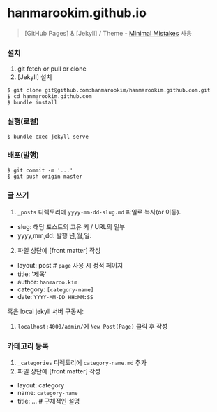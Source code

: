 hanmarookim.github.io
==============

> [GitHub Pages] & [Jekyll] / Theme - [Minimal Mistakes](https://github.com/mmistakes/minimal-mistakes) 사용

### 설치

1. git fetch or pull or clone
2. [Jekyll] 설치

```console
$ git clone git@github.com:hanmarookim/hanmarookim.github.com.git
$ cd hanmarookim.github.com
$ bundle install
```

### 실행(로컬)

```
$ bundle exec jekyll serve
```

### 배포(발행)

```
$ git commit -m '...'
$ git push origin master
````

### 글 쓰기

1. `_posts` 디렉토리에 `yyyy-mm-dd-slug.md` 파일로 복사(or 이동).
 - slug: 해당 포스트의 고유 키 / URL의 일부
 - yyyy,mm,dd: 발행 년,월,일.
2. 파일 상단에 [front matter] 작성
 - layout: post # `page` 사용 시 정적 페이지
 - title: '제목' 
 - author: `hanmaroo.kim` 
 - category: `[category-name]` 
 - date: `YYYY-MM-DD HH:MM:SS` 
 
혹은 local jekyll 서버 구동시:
1. `localhost:4000/admin/`에 `New Post(Page)` 클릭 후 작성

### 카테고리 등록

1. `_categories` 디렉토리에 `category-name.md` 추가
2. 파일 상단에 [front matter] 작성
 - layout: category
 - name: `category-name`
 - title: ... # 구체적인 설명
